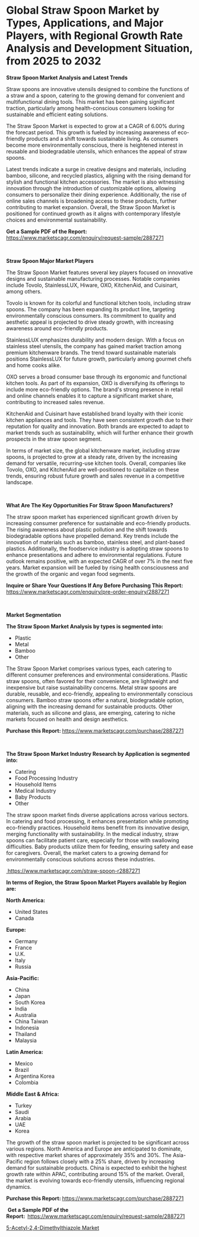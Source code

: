 <p><h1>Global Straw Spoon Market by Types, Applications, and Major Players, with Regional Growth Rate Analysis and Development Situation, from 2025 to 2032</h1></p><p><strong>Straw Spoon Market Analysis and Latest Trends</strong></p>
<p><p>Straw spoons are innovative utensils designed to combine the functions of a straw and a spoon, catering to the growing demand for convenient and multifunctional dining tools. This market has been gaining significant traction, particularly among health-conscious consumers looking for sustainable and efficient eating solutions.</p><p>The Straw Spoon Market is expected to grow at a CAGR of 6.00% during the forecast period. This growth is fueled by increasing awareness of eco-friendly products and a shift towards sustainable living. As consumers become more environmentally conscious, there is heightened interest in reusable and biodegradable utensils, which enhances the appeal of straw spoons.</p><p>Latest trends indicate a surge in creative designs and materials, including bamboo, silicone, and recycled plastics, aligning with the rising demand for stylish and functional kitchen accessories. The market is also witnessing innovation through the introduction of customizable options, allowing consumers to personalize their dining experience. Additionally, the rise of online sales channels is broadening access to these products, further contributing to market expansion. Overall, the Straw Spoon Market is positioned for continued growth as it aligns with contemporary lifestyle choices and environmental sustainability.</p></p>
<p><strong>Get a Sample PDF of the Report:&nbsp;</strong> <a href="https://www.marketscagr.com/enquiry/request-sample/2887271?utm_campaign=2482&utm_medium=2&utm_source=Github&utm_content=ia&utm_term=14032025&utm_id=straw-spoon">https://www.marketscagr.com/enquiry/request-sample/2887271</a></p>
<p>&nbsp;</p>
<p><strong>Straw Spoon Major Market Players</strong></p>
<p><p>The Straw Spoon Market features several key players focused on innovative designs and sustainable manufacturing processes. Notable companies include Tovolo, StainlessLUX, Hiware, OXO, KitchenAid, and Cuisinart, among others.</p><p>Tovolo is known for its colorful and functional kitchen tools, including straw spoons. The company has been expanding its product line, targeting environmentally conscious consumers. Its commitment to quality and aesthetic appeal is projected to drive steady growth, with increasing awareness around eco-friendly products.</p><p>StainlessLUX emphasizes durability and modern design. With a focus on stainless steel utensils, the company has gained market traction among premium kitchenware brands. The trend toward sustainable materials positions StainlessLUX for future growth, particularly among gourmet chefs and home cooks alike.</p><p>OXO serves a broad consumer base through its ergonomic and functional kitchen tools. As part of its expansion, OXO is diversifying its offerings to include more eco-friendly options. The brand's strong presence in retail and online channels enables it to capture a significant market share, contributing to increased sales revenue.</p><p>KitchenAid and Cuisinart have established brand loyalty with their iconic kitchen appliances and tools. They have seen consistent growth due to their reputation for quality and innovation. Both brands are expected to adapt to market trends such as sustainability, which will further enhance their growth prospects in the straw spoon segment.</p><p>In terms of market size, the global kitchenware market, including straw spoons, is projected to grow at a steady rate, driven by the increasing demand for versatile, recurring-use kitchen tools. Overall, companies like Tovolo, OXO, and KitchenAid are well-positioned to capitalize on these trends, ensuring robust future growth and sales revenue in a competitive landscape.</p></p>
<p>&nbsp;</p>
<p><strong>What Are The Key Opportunities For Straw Spoon Manufacturers?</strong></p>
<p><p>The straw spoon market has experienced significant growth driven by increasing consumer preference for sustainable and eco-friendly products. The rising awareness about plastic pollution and the shift towards biodegradable options have propelled demand. Key trends include the innovation of materials such as bamboo, stainless steel, and plant-based plastics. Additionally, the foodservice industry is adopting straw spoons to enhance presentations and adhere to environmental regulations. Future outlook remains positive, with an expected CAGR of over 7% in the next five years. Market expansion will be fueled by rising health consciousness and the growth of the organic and vegan food segments.</p></p>
<p><strong>Inquire or Share Your Questions If Any Before Purchasing This Report:</strong> <a href="https://www.marketscagr.com/enquiry/pre-order-enquiry/2887271?utm_campaign=2482&utm_medium=2&utm_source=Github&utm_content=ia&utm_term=14032025&utm_id=straw-spoon">https://www.marketscagr.com/enquiry/pre-order-enquiry/2887271</a></p>
<p>&nbsp;</p>
<p><strong>Market Segmentation</strong></p>
<p><strong>The Straw Spoon Market Analysis by types is segmented into:</strong></p>
<p><ul><li> Plastic</li><li>Metal</li><li>Bamboo</li><li>Other </li></ul></p>
<p><p>The Straw Spoon Market comprises various types, each catering to different consumer preferences and environmental considerations. Plastic straw spoons, often favored for their convenience, are lightweight and inexpensive but raise sustainability concerns. Metal straw spoons are durable, reusable, and eco-friendly, appealing to environmentally conscious consumers. Bamboo straw spoons offer a natural, biodegradable option, aligning with the increasing demand for sustainable products. Other materials, such as silicone and glass, are emerging, catering to niche markets focused on health and design aesthetics.</p></p>
<p><strong>Purchase this Report:&nbsp;</strong><a href="https://www.marketscagr.com/purchase/2887271?utm_campaign=2482&utm_medium=2&utm_source=Github&utm_content=ia&utm_term=14032025&utm_id=straw-spoon">https://www.marketscagr.com/purchase/2887271</a></p>
<p>&nbsp;</p>
<p><strong>The Straw Spoon Market Industry Research by Application is segmented into:</strong></p>
<p><ul><li> Catering</li><li>Food Processing Industry</li><li>Household Items</li><li>Medical Industry</li><li>Baby Products</li><li>Other </li></ul></p>
<p><p>The straw spoon market finds diverse applications across various sectors. In catering and food processing, it enhances presentation while promoting eco-friendly practices. Household items benefit from its innovative design, merging functionality with sustainability. In the medical industry, straw spoons can facilitate patient care, especially for those with swallowing difficulties. Baby products utilize them for feeding, ensuring safety and ease for caregivers. Overall, the market caters to a growing demand for environmentally conscious solutions across these industries.</p></p>
<p><a href="https://www.marketscagr.com/straw-spoon-r2887271?utm_campaign=2482&utm_medium=2&utm_source=Github&utm_content=ia&utm_term=14032025&utm_id=straw-spoon">&nbsp;https://www.marketscagr.com/straw-spoon-r2887271</a></p>
<p><strong>In terms of Region, the Straw Spoon Market Players available by Region are:</strong></p>
<p>
    <p> <strong> North America: </strong>
        <ul>
            <li>United States</li>
            <li>Canada</li>
        </ul>
        </p> 
    <p> <strong> Europe: </strong>
        <ul>
            <li>Germany</li>
            <li>France</li>
            <li>U.K.</li>
            <li>Italy</li>
            <li>Russia</li>
        </ul>
        </p> 
    <p> <strong> Asia-Pacific: </strong>
        <ul>
            <li>China</li>
            <li>Japan</li>
            <li>South Korea</li>
            <li>India</li>
            <li>Australia</li>
            <li>China Taiwan</li>
            <li>Indonesia</li>
            <li>Thailand</li>
            <li>Malaysia</li>
        </ul>
        </p> 
    <p> <strong> Latin America: </strong>
        <ul>
            <li>Mexico</li>
            <li>Brazil</li>
            <li>Argentina Korea</li>
            <li>Colombia</li>
        </ul>
        </p> 
    <p> <strong> Middle East & Africa: </strong>
        <ul>
            <li>Turkey</li>
            <li>Saudi</li>
            <li>Arabia</li>
            <li>UAE</li>
            <li>Korea</li>
        </ul>
    </p>
    </p>
<p><p>The growth of the straw spoon market is projected to be significant across various regions. North America and Europe are anticipated to dominate, with respective market shares of approximately 35% and 30%. The Asia-Pacific region follows closely with a 25% share, driven by increasing demand for sustainable products. China is expected to exhibit the highest growth rate within APAC, contributing around 15% of the market. Overall, the market is evolving towards eco-friendly utensils, influencing regional dynamics.</p></p>
<p><strong>Purchase this Report: </strong><a href="https://www.marketscagr.com/purchase/2887271?utm_campaign=2482&utm_medium=2&utm_source=Github&utm_content=ia&utm_term=14032025&utm_id=straw-spoon">https://www.marketscagr.com/purchase/2887271</a></p>
<p>&nbsp;<strong>Get a Sample PDF of the Report:&nbsp;&nbsp;</strong><a href="https://www.marketscagr.com/enquiry/request-sample/2887271?utm_campaign=2482&utm_medium=2&utm_source=Github&utm_content=ia&utm_term=14032025&utm_id=straw-spoon">https://www.marketscagr.com/enquiry/request-sample/2887271</a></p>
<p><strong></strong></p>
<p><p><a href="https://github.com/hartsockdonnette82/Market-Research-Report-List-1/blob/main/5-acetyl-24-dimethylthiazole-market.md?utm_campaign=2482&utm_medium=2&utm_source=Github&utm_content=ia&utm_term=14032025&utm_id=straw-spoon">5-Acetyl-2,4-Dimethylthiazole Market</a></p></p>
